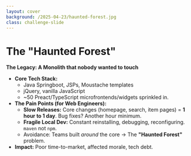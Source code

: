 ```yaml
---
layout: cover
background: /2025-04-23/haunted-forest.jpg
class: challenge-slide
---
```


# The "Haunted Forest"

<p><strong>The Legacy: A Monolith that nobody wanted to touch</strong></p>

<div class="bg-black bg-opacity-60 rounded-xl p-6">
  <ul>
    <li>
      <strong>Core Tech Stack:</strong>
      <ul>
        <li>Java Springboot, JSPs, Moustache templates</li>
        <li>jQuery, vanilla JavaScript</li>
        <li>~50 Preact/TypeScript microfrontends/widgets sprinkled in.</li>
      </ul>
    </li>
    <li>
      <strong>The Pain Points (for Web Engineers):</strong>
      <ul>
        <li><strong>Slow Releases:</strong> Core changes (homepage, search, item pages) = <strong>1 hour to 1 day</strong>. Bug fixes? Another hour minimum.</li>
        <li><strong>Fragile Local Dev:</strong> Constant reinstalling, debugging, reconfiguring. <code>maven</code> not <code>npm</code>.</li>
        <li>Avoidance: Teams built <em>around</em> the core &rarr; The <strong>"Haunted Forest"</strong> problem.</li>
      </ul>
    </li>
    <li>
      <strong>Impact:</strong> Poor time-to-market, affected morale, tech debt.
    </li>
  </ul>
</div>

<style scoped>
.challenge-slide {
  position: relative;
}
.challenge-slide .slidev-content {
  background: rgba(0,0,0,0.7);
  border-radius: 1rem;
  box-shadow: 0 4px 32px 0 rgba(0,0,0,0.3);
  max-width: 48rem;
  margin: 0 auto;
  padding: 2rem;
  color: #fff;
}
.challenge-slide code {
  background: #1f2937;
  color: #fde68a;
  padding: 0.15em 0.4em;
  border-radius: 0.3em;
}
</style>